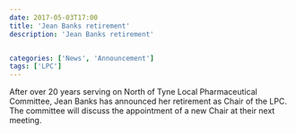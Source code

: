 ```yaml
---
date: 2017-05-03T17:00
title: 'Jean Banks retirement'
description: 'Jean Banks retirement'


categories: ['News', 'Announcement']
tags: ['LPC']
---
```


After over 20 years serving on North of Tyne Local Pharmaceutical Committee, Jean Banks has announced her retirement as Chair of the LPC.  The committee will discuss the appointment of a new Chair at their next meeting. 
